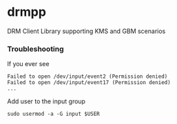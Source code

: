 # drmpp

DRM Client Library supporting KMS and GBM scenarios

### Troubleshooting

If you ever see
```
Failed to open /dev/input/event2 (Permission denied)
Failed to open /dev/input/event17 (Permission denied)
...
```

Add user to the input group
```
sudo usermod -a -G input $USER
```
